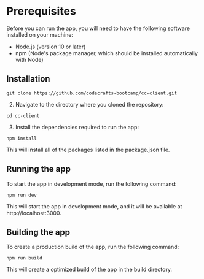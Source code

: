 # Prerequisites
Before you can run the app, you will need to have the following software installed on your machine:
- Node.js (version 10 or later)
- npm (Node's package manager, which should be installed automatically with Node)

## Installation

```
git clone https://github.com/codecrafts-bootcamp/cc-client.git
```

2. Navigate to the directory where you cloned the repository:

```
cd cc-client
```

3. Install the dependencies required to run the app:
  
```
npm install
```

This will install all of the packages listed in the package.json file.

## Running the app

To start the app in development mode, run the following command:

```
npm run dev
```

This will start the app in development mode, and it will be available at http://localhost:3000.

## Building the app

To create a production build of the app, run the following command:

```
npm run build
```

This will create a optimized build of the app in the build directory.